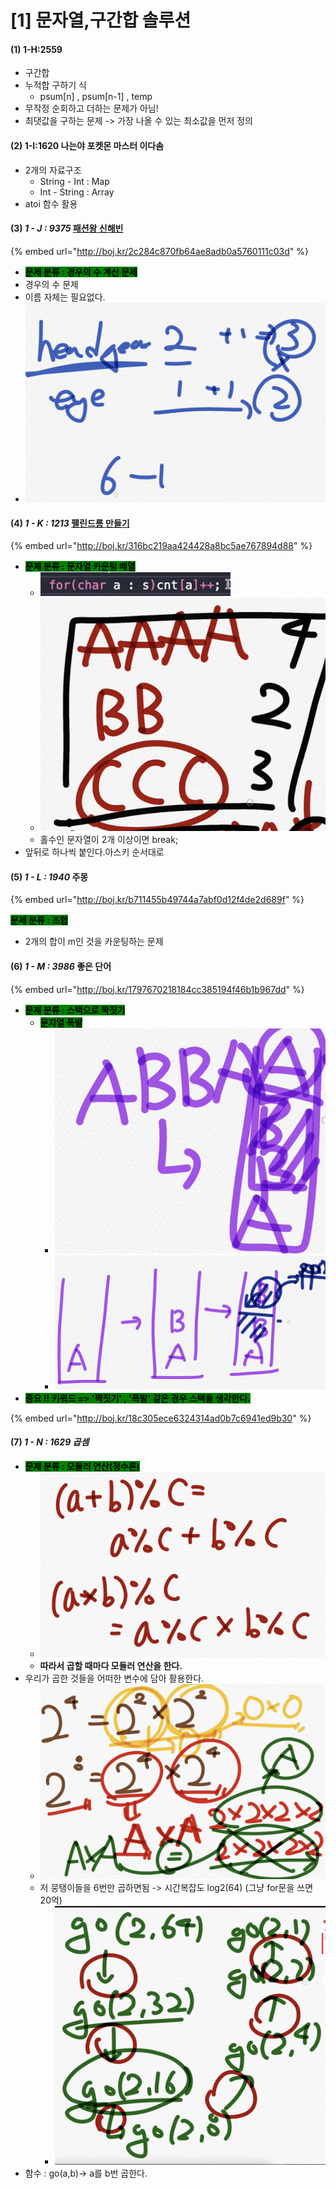 # \[1] 문자열,구간합 솔루션

#### (1) 1-H:2559

* 구간합
* 누적합 구하기 식&#x20;
  * psum\[n] , psum\[n-1] , temp
* 무작정 순회하고 더하는 문제가 아님!
* 최댓값을 구하는 문제 -> 가장 나올 수 있는 최소값을 먼저 정의

#### (2) 1-I:1620 나는야 포켓몬 마스터 이다솜

* 2개의 자료구조
  * String - Int : Map
  * Int - String : Array
* atoi 함수 활용

#### (3) _1 - J : 9375_ [패션왕 신해빈](https://www.acmicpc.net/problem/9375)

{% embed url="http://boj.kr/2c284c870fb64ae8adb0a5760111c03d" %}

* <mark style="background-color:green;">**문제 분류 : 경우의 수 계산 문제**</mark>
* 경우의 수 문제
* 이름 자체는 필요없다.
* ![](<../.gitbook/assets/image (30).png>)

#### (4) _1 - K : 1213_ [팰린드롬 만들기](https://www.acmicpc.net/problem/1213)

{% embed url="http://boj.kr/316bc219aa424428a8bc5ae767894d88" %}

* <mark style="background-color:green;">**문제 분류 : 문자열 카운팅 배열**</mark>
  * ![](<../.gitbook/assets/image (45).png>)
  * ![](<../.gitbook/assets/image (46).png>)
  * 홀수인 문자열이 2개 이상이면 break;
* 앞뒤로 하나씩 붙인다.아스키 순서대로

#### (5) _1 - L : 1940_ 주몽

{% embed url="http://boj.kr/b711455b49744a7abf0d12f4de2d689f" %}

<mark style="background-color:green;">**문제 분류 : 조합**</mark>

* 2개의 합이 m인 것을 카운팅하는 문제&#x20;

#### (6) _1 - M : 3986_ 좋은 단어

{% embed url="http://boj.kr/1797670218184cc385194f46b1b967dd" %}

* <mark style="background-color:green;">**문제 분류 :  스택으로 짝짓기**</mark>&#x20;
  * <mark style="background-color:green;">**문자열 폭발**</mark>
    * ![](<../.gitbook/assets/image (1).png>)
    * ![](<../.gitbook/assets/image (2).png>)
* <mark style="background-color:green;">**중요 !! 키워드 => '짝짓기' , '폭발' 같은 경우 스택을 생각한다.**</mark>

{% embed url="http://boj.kr/18c305ece6324314ad0b7c6941ed9b30" %}

#### (7) _1 - N : 1629 곱셈_

* <mark style="background-color:green;">**문제 분류 :  모듈러 연산(정수론)**</mark>
  * ![](<../.gitbook/assets/image (57).png>)
  * **따라서 곱할 때마다 모듈러 연산을 한다.**
* 우리가 곱한 것들을 어떠한 변수에 담아 활용한다.
  * ![](<../.gitbook/assets/image (55).png>)
  * 저 뭉탱이들을 6번만 곱하면됨 -> 시간복잡도 log2(64) (그냥 for문을 쓰면 20억)
    * ![](<../.gitbook/assets/image (56).png>)
* 함수 : go(a,b)-> a를 b번 곱한다.
